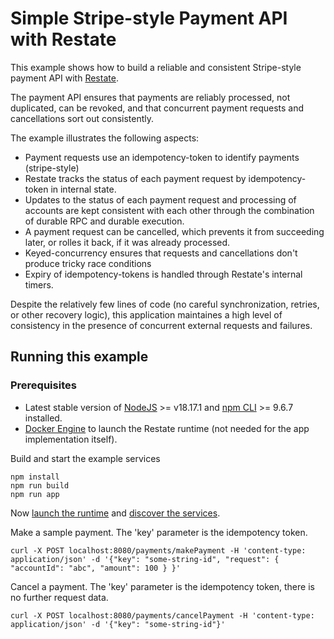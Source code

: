 # Simple Stripe-style Payment API with Restate

This example shows how to build a reliable and consistent Stripe-style payment API with [Restate](https://restate.dev/).

The payment API ensures that payments are reliably processed, not duplicated, can be revoked,
and that concurrent payment requests and cancellations sort out consistently.

The example illustrates the following aspects:

- Payment requests use an idempotency-token to identify payments (stripe-style)
- Restate tracks the status of each payment request by idempotency-token in internal state.
- Updates to the status of each payment request and processing of accounts are kept consistent with
  each other through the combination of durable RPC and durable execution.
- A payment request can be cancelled, which prevents it from succeeding later, or rolles it back, if
  it was already processed.
- Keyed-concurrency ensures that requests and cancellations don't produce tricky race conditions
- Expiry of idempotency-tokens is handled through Restate's internal timers.

Despite the relatively few lines of code (no careful synchronization, retries, or other recovery logic),
this application maintaines a high level of consistency in the presence of concurrent external requests
and failures.

## Running this example

### Prerequisites

- Latest stable version of [NodeJS](https://nodejs.org/en/) >= v18.17.1 and [npm CLI](https://docs.npmjs.com/downloading-and-installing-node-js-and-npm) >= 9.6.7 installed.
- [Docker Engine](https://docs.docker.com/engine/install/) to launch the Restate runtime (not needed for the app implementation itself).

Build and start the example services

```shell
npm install
npm run build
npm run app
```

Now [launch the runtime](../../README.md#launching-the-runtime) and [discover the services](../../README.md#connect-runtime-and-services).

Make a sample payment. The 'key' parameter is the idempotency token.

```shell
curl -X POST localhost:8080/payments/makePayment -H 'content-type: application/json' -d '{"key": "some-string-id", "request": { "accountId": "abc", "amount": 100 } }'
```

Cancel a payment. The 'key' parameter is the idempotency token, there is no further request data.

```shell
curl -X POST localhost:8080/payments/cancelPayment -H 'content-type: application/json' -d '{"key": "some-string-id"}'
```
